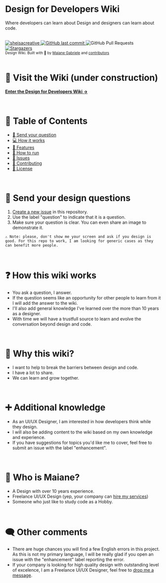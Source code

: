 # Design for Developers Wiki

Where developers can learn about Design and designers can learn about code.

<br>

   <a href="https://www.linkedin.com/in/sheisacreative/">
      <img alt="sheisacreative" src="https://img.shields.io/badge/-sheisacreative-4c3add?style=flat&logo=Linkedin&logoColor=white" />
   </a>
  <a href="https://github.com/sheisacreative/quack-quotes/commits/master">
    <img alt="GitHub last commit" src="https://img.shields.io/github/last-commit/sheisacreative/design-for-developers-wiki?color=4c3add">
  </a>
  <img alt="GitHub Pull Requests" src="https://img.shields.io/github/issues-pr/sheisacreative/quack-quotes?color=4c3add" />
  <a href="https://github.com/sheisacreative/quack-quotes/stargazers">
    <img alt="Stargazers" src="https://img.shields.io/github/stars/sheisacreative/quack-quotes?color=4c3add&logo=github">
  </a>

<br>
  <sub>Design Wiki. Built with 💛 by
    <a href="https://github.com/sheisacreative">Maiane Gabriele</a> and
    <a href="https://github.com/sheisacreative/quack-quotes/graphs/contributors">
      contributors
    </a>
  </sub>

<br>
<br>

# 🔗 Visit the Wiki (under construction)

[**Enter the Design for Developers Wiki →**](https://designwiki.sheisacreative.com/)

<br>

# 📌 Table of Contents

- [📩 Send your question](#-send-your-design-questions)
- [💻 How it works](#-how-this-wiki-works)
- [🚀 Features](#-features)
- [🚧 How to run](#-how-to-run)
- [🐛 Issues](#-issues)
- [🎉 Contributing](#-contributing)
- [📕 License](#-license)

<br>

# 📩 Send your design questions

1. [Create a new issue](https://github.com/sheisacreative/design-for-developers-wiki/issues) in this repository.
2. Use the label "question" to indicate that it is a question.
3. Make sure your question is clear. You can even share an image to demonstrate it.

`⚠️ Note: please, don't show me your screen and ask if you design is good. For this repo to work, I am looking for generic cases as they can benefit more people. `

<br>

# ❓ How this wiki works

- You ask a question, I answer.
- If the question seems like an opportunity for other people to learn from it I will add the answer to the wiki.
- I'll also add general knowledge I've learned over the more than 10 years as a designer.
- With time we will have a trustfull source to learn and evolve the conversation beyond design and code.

<br>

# 🤔 Why this wiki?

- I want to help to break the barriers between design and code.
- I have a lot to share.
- We can learn and grow together.

<br>

# ➕ Additional knowledge

- As an UI/UX Designer, I am interested in how developers think while they design.
- I will also be adding content to the wiki based on my own knowledge and experience.
- If you have suggestions for topics you'd like me to cover, feel free to submit an issue with the label "enhancement".

<br>

# 🤔 Who is Maiane?

- A Design with over 10 years experience.
- Freelance UI/UX Design (yep, your company can [hire my services](https://sheisacreative.com/))
- Someone who just like to study code as a Hobby.

<br>

# 🗨️ Other comments

- There are huge chances you will find a few English errors in this project. As this is not my primary language, I will be really glad if you open an issue with the "enhancement" label reporting the error.
- If your company is looking for high quality design with outstanding level of excelence, I am a Freelance UI/UX Designer, feel free to [drop me a message](https://sheisacreative.com/contact).
